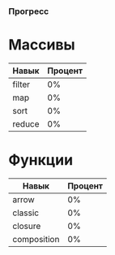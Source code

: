 ### Прогресс

# Массивы
| Навык | Процент |
| --- | --- |
| filter | 0% |
| map | 0% |
| sort | 0% |
| reduce | 0% |

# Функции
| Навык | Процент |
| --- | --- |
| arrow | 0% |
| classic | 0% |
| closure | 0% |
| composition | 0% |
